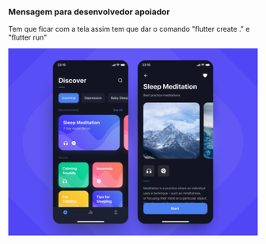 

### Mensagem para desenvolvedor apoiador
Tem que ficar com a tela assim
tem que dar o comando "flutter create ." e "flutter run"

<img src="assets/pics/appShots.png"   />

